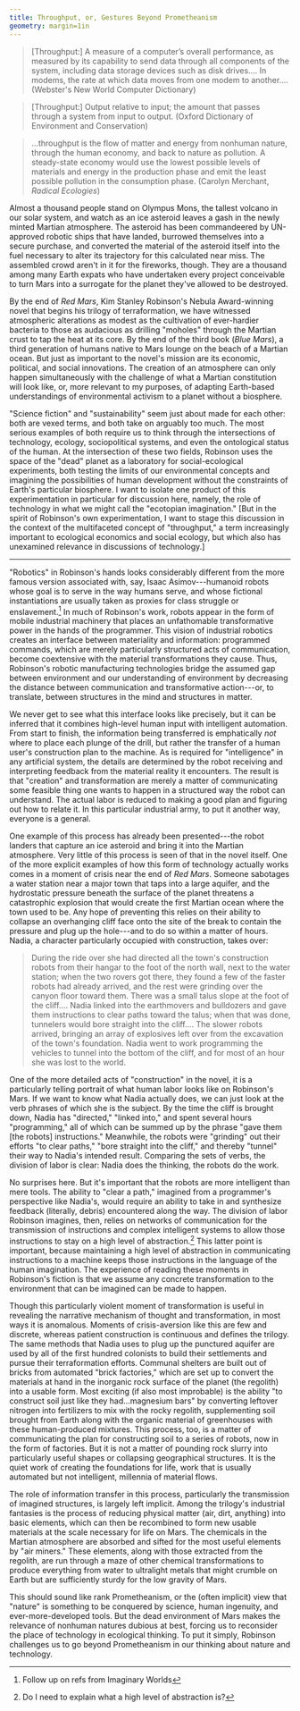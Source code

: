 ```yaml
---
title: Throughput, or, Gestures Beyond Prometheanism
geometry: margin=1in
---
```


> [Throughput:] A measure of a computer’s overall performance, as measured by
its capability to send data through all components of the system, including
data storage devices such as disk drives.... In modems, the rate at which data
moves from one modem to another.... (Webster's New World Computer Dictionary)

> [Throughput:] Output relative to input; the amount that passes through a
system from input to output. (Oxford Dictionary of Environment and
Conservation)

> ...throughput is the flow of matter and energy from nonhuman nature, through
the human economy, and back to nature as pollution. A steady-state economy
would use the lowest possible levels of materials and energy in the production
phase and emit the least possible pollution in the consumption phase. (Carolyn
Merchant, *Radical Ecologies*)

Almost a thousand people stand on Olympus Mons, the tallest volcano in our
solar system, and watch as an ice asteroid leaves a gash in the newly minted
Martian atmosphere. The asteroid has been commandeered by UN-approved robotic
ships that have landed, burrowed themselves into a secure purchase, and
converted the material of the asteroid itself into the fuel necessary to alter
its trajectory for this calculated near miss. The assembled crowd aren't in it
for the fireworks, though. They are a thousand among many Earth expats who have
undertaken every project conceivable to turn Mars into a surrogate for the
planet they've allowed to be destroyed. 

By the end of *Red Mars*, Kim Stanley Robinson's Nebula Award-winning novel
that begins his trilogy of terraformation, we have witnessed atmospheric
alterations as modest as the cultivation of ever-hardier bacteria to those as
audacious as drilling "moholes" through the Martian crust to tap the heat at
its core. By the end of the third book (*Blue Mars*), a third generation of
humans native to Mars lounge on the beach of a Martian ocean. But just as
important to the novel's mission are its economic, political, and social
innovations. The creation of an atmosphere can only happen simultaneously with
the challenge of what a Martian constitution will look like, or, more relevant
to my purposes, of adapting Earth-based understandings of environmental
activism to a planet without a biosphere. 

"Science fiction" and "sustainability" seem just about made for each other:
both are vexed terms, and both take on arguably too much. The most serious
examples of both require us to think through the intersections of technology,
ecology, sociopolitical systems, and even the ontological status of the human.
At the intersection of these two fields, Robinson uses the space of the "dead"
planet as a laboratory for social-ecological experiments, both testing the
limits of our environmental concepts and imagining the possibilities of human
development without the constraints of Earth's particular biosphere. I want to
isolate one product of this experimentation in particular for discussion here,
namely, the role of technology in what we might call the "ecotopian
imagination." [But in the spirit of Robinson's own experimentation, I want to
stage this discussion in the context of the multifaceted concept of
"throughput," a term increasingly important to ecological economics and social
ecology, but which also has unexamined relevance in discussions of technology.]

***

"Robotics" in Robinson's hands looks considerably different from the more
famous version associated with, say, Isaac Asimov---humanoid robots whose goal
is to serve in the way humans serve, and whose fictional instantiations are
usually taken as proxies for class struggle or enslavement.[^ln-robot-slaves]
In much of Robinson's work, robots appear in the form of mobile industrial
machinery that places an unfathomable transformative power in the hands of the
programmer. This vision of industrial robotics creates an interface between
materiality and information: programmed commands, which are merely particularly
structured acts of communication, become coextensive with the material
transformations they cause. Thus, Robinson's robotic manufacturing technologies
bridge the assumed gap between environment and our understanding of environment
by decreasing the distance between communication and transformative
action---or, to translate, between structures in the mind and structures in
matter. 

We never get to see what this interface looks like precisely, but it can be
inferred that it combines high-level human input with intelligent automation.
From start to finish, the information being transferred is emphatically *not*
where to place each plunge of the drill, but rather the transfer of a human
user's construction plan to the machine. As is required for "intelligence" in
any artificial system, the details are determined by the robot receiving and
interpreting feedback from the material reality it encounters. The result is
that "creation" and transformation are merely a matter of communicating some
feasible thing one wants to happen in a structured way the robot can
understand. The actual labor is reduced to making a good plan and figuring out
how to relate it. In this particular industrial army, to put it another way,
everyone is a general. 

One example of this process has already been presented---the robot landers that
capture an ice asteroid and bring it into the Martian atmosphere. Very little
of this process is seen of that in the novel itself. One of the more explicit
examples of how this form of technology actually works comes in a moment of
crisis near the end of *Red Mars*. Someone sabotages a water station near a
major town that taps into a large aquifer, and the hydrostatic pressure beneath
the surface of the planet threatens a catastrophic explosion that would create
the first Martian ocean where the town used to be. Any hope of preventing this
relies on their ability to collapse an overhanging cliff face onto the site of
the break to contain the pressure and plug up the hole---and to do so within a
matter of hours. Nadia, a character particularly occupied with construction,
takes over:

> During the ride over she had directed all the town's construction robots from
their hangar to the foot of the north wall, next to the water station; when the
two rovers got there, they found a few of the faster robots had already
arrived, and the rest were grinding over the canyon floor toward them. There
was a small talus slope at the foot of the cliff.... Nadia linked into the
earthmovers and bulldozers and gave them instructions to clear paths toward the
talus; when that was done, tunnelers would bore straight into the cliff.... The
slower robots arrived, bringing an array of explosives left over from the
excavation of the town's foundation. Nadia went to work programming the
vehicles to tunnel into the bottom of the cliff, and for most of an hour she
was lost to the world.

One of the more detailed acts of "construction" in the novel, it is a
particularly telling portrait of what human labor looks like on Robinson's
Mars. If we want to know what Nadia actually does, we can just look at the verb
phrases of which she is the subject. By the time the cliff is brought down,
Nadia has "directed," "linked into," and spent several hours "programming," all
of which can be summed up by the phrase "gave them [the robots] instructions."
Meanwhile, the robots were "grinding" out their efforts "to clear paths," "bore
straight into the cliff," and thereby "tunnel" their way to Nadia's intended
result. Comparing the sets of verbs, the division of labor is clear: Nadia does
the thinking, the robots do the work. 

No surprises here. But it's important that the robots are more intelligent than
mere tools. The ability to "clear a path," imagined from a programmer's
perspective like Nadia's, would require an ability to take in and synthesize
feedback (literally, debris) encountered along the way. The division of labor
Robinson imagines, then, relies on networks of communication for the
transmission of instructions and complex intelligent systems to allow those
instructions to stay on a high level of abstraction.[^ln-loa] This latter point
is important, because maintaining a high level of abstraction in communicating
instructions to a machine keeps those instructions in the language of the human
imagination. The experience of reading these moments in Robinson's fiction is
that we assume any concrete transformation to the environment that can be
imagined can be made to happen. 

Though this particularly violent moment of transformation is useful in
revealing the narrative mechanism of thought and transformation, in most ways
it is anomalous. Moments of crisis-aversion like this are few and discrete,
whereas patient construction is continuous and defines the trilogy. The same
methods that Nadia uses to plug up the punctured aquifer are used by all of the
first hundred colonists to build their settlements and pursue their
terraformation efforts. Communal shelters are built out of bricks from
automated "brick factories," which are set up to convert the materials at hand
in the inorganic rock surface of the planet (the regolith) into a usable form.
Most exciting (if also most improbable) is the ability "to construct soil just
like they had...magnesium bars" by converting leftover nitrogen into
fertilizers to mix with the rocky regolith, supplementing soil brought from
Earth along with the organic material of greenhouses with these human-produced
mixtures. This process, too, is a matter of communicating the plan for
constructing soil to a series of robots, now in the form of factories. But it
is not a matter of pounding rock slurry into particularly useful shapes or
collapsing geographical structures. It is the quiet work of creating the
foundations for life, work that is usually automated but not intelligent,
millennia of material flows. 

The role of information transfer in this process, particularly the transmission
of imagined structures, is largely left implicit. Among the trilogy's
industrial fantasies is the process of reducing physical matter (air, dirt,
anything) into basic elements, which can then be recombined to form new usable
materials at the scale necessary for life on Mars. The chemicals in the Martian
atmosphere are absorbed and sifted for the most useful elements by "air
miners." These elements, along with those extracted from the regolith, are run
through a maze of other chemical transformations to produce everything from
water to ultralight metals that might crumble on Earth but are sufficiently
sturdy for the low gravity of Mars. 


This should sound like rank Prometheanism, or the (often implicit) view that
"nature" is something to be conquered by science, human ingenuity, and
ever-more-developed tools. But the dead environment of Mars makes the relevance
of nonhuman natures dubious at best, forcing us to reconsider the place of
technology in ecological thinking. To put it simply, Robinson challenges us to
go beyond Prometheanism in our thinking about nature and technology. 

[^ln-halt]: *Halt and Catch Fire* is an AMC drama about the rise of personal
computing in the early 1980s. In the show's fourth episode, breaking the
Doherty Threshold is taken as a major benchmark of their impending success.

[^ln-doherty]: The document survives on IBM's website, a figure from a document
entitled "The Economic Value of Rapid Response Time."
http://www.vm.ibm.com/devpages/jelliott/evrrt10.html

[^ln-robot-slaves]: Follow up on refs from Imaginary Worlds

[^ln-loa]: Do I need to explain what a high level of abstraction is?
